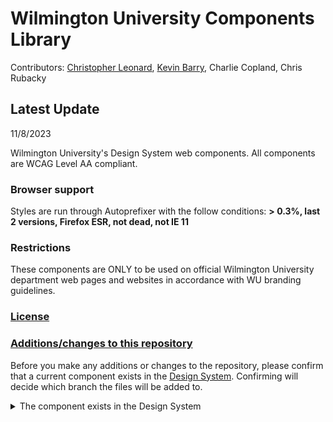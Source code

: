 # Wilmington University Components Library #

<!-- [![GPLv3 license](https://img.shields.io/badge/License-GPLv3-blue.svg?style=flat-square)](LICENSE.md) [![Stable release](https://img.shields.io/github/release/UDelIT/udthemebrand.svg?style=flat-square)](releases/) [![Bitbucket Pipelines](https://img.shields.io/bitbucket/pipelines/atlassian/adf-builder-javascript.svg?style=flat-square)](https://bitbucket.org/itcssdev/udtheme-brand/src/master/bitbucket-pipelines.yml) [![GitHub issues](https://img.shields.io/github/issues/UDelIT/udthemebrand.svg?style=flat-square&colorB=red)](issues/) [![GitHub issues-closed](https://img.shields.io/github/issues-closed/UDelIT/udthemebrand.svg?style=flat-square&colorB=lightgrey)](issues?q=is%3Aissue+is%3Aclosed) [![WordPress](https://img.shields.io/wordpress/v/akismet.svg?style=flat-square)](https://github.com/UDelIT/udthemebrand) [![](https://img.shields.io/badge/php-5.6.30-ff69b4.svg?style=flat-square)]()

[![GitHub watchers](https://img.shields.io/github/watchers/UDelIT/udthemebrand.svg?style=social&label=Watch&maxAge=2592000)](watchers/) -->




Contributors: [Christopher Leonard](https://github.com/wilmu-cl), [Kevin Barry](https://github.com/kevingb), Charlie Copland, Chris Rubacky

## Latest Update ##

11/8/2023

Wilmington University's Design System web components.  All components are WCAG Level AA compliant.

### Browser support ###
Styles are run through Autoprefixer with the follow conditions: **> 0.3%, last 2 versions, Firefox ESR, not dead, not IE 11**

### Restrictions ###
These components are ONLY to be used on official Wilmington University department web pages and websites in accordance with WU branding guidelines.

### [License](license) ###

### [Additions/changes to this repository](#changes) ###

Before you make any additions or changes to the repository, please confirm that a current component exists in the [Design System](https://www.wilmu.edu/design-system/index.aspx). Confirming will decide which branch the files will be added to.

<details>

<summary>The component exists in the Design System</summary>

1. **The component files exist in this repository**
  * You want to make sure you have the latest copy of the files first. Navigate to the <code>main</code>. From there, fetch (check out) the component via [GitHub Desktop](https://desktop.github.com/) into your local repository <code>main</code> branch.
    Similar to the Dreamweaver process used by the team in the past, this provides you with the latest production files.
  * Copy those files into your local repository <code>development</code> branch.
    This branch is for making changes to the production code without overwriting the working files. Similar to creating a *Working Draft* of a Cascade file.
  * Make any necessary changes to your files from the <code>development</code> branch.
  * When finished, add a descriptive note stating what was changed in your code. (This helps other team members for when they might edit the files later on.) Commit the files and push them to the <code>development</code> branch.

2. **The component files DO NOT exist in this repository**
  * Create a new directory in your local repository <code>development</code> branch.
  * Following the development procedures, create and edit any necessary files.
  * Before uploading to the repository, It's best to create a CodePen test demo and run it through various browsers via WilmU's [BrowserStack](https://www.browserstack.com/) account. Credentials are located in our secret server.
  * When you've finished your tests, add a descriptive note stating what was changed in your code. Commit the files and push them to the <code>development</code> branch.

</details>



